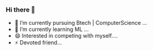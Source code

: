### Hi there 👋

<!--
**Meghanatv/Meghanatv** is a ✨ _special_ ✨ repository because its `README.md` (this file) appears on your GitHub profile.

Here are some ideas to get you started:

- 🔭 I’m currently pursuing Btech | ComputerScience ...
- 🌱 I’m currently learning ML ...
- 👯 I’m looking to collaborate on ...
- 🤔 I’m looking for help with ...
- 💬 Ask me about ...
- 📫 How to reach me: ...
- 😄 Pronouns: ...
- ⚡ Fun fact: ...
-->
- 🔭 I’m currently pursuing Btech | ComputerScience ...
- 🌱 I’m currently learning ML ...
- 😄 Interested in competing with myself.... 
- ⚡ Devoted friend...
